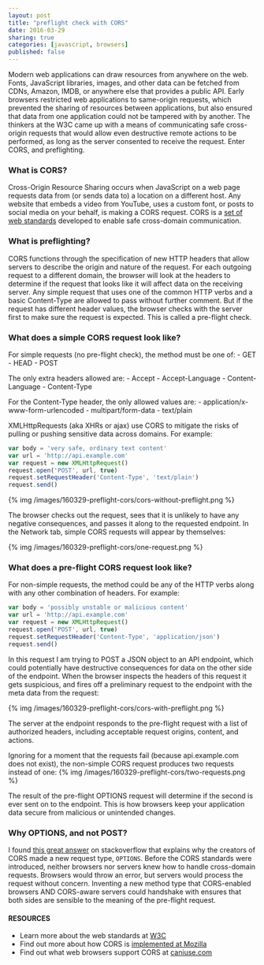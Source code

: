 ```yaml
---
layout: post
title: "preflight check with CORS"
date: 2016-03-29
sharing: true
categories: [javascript, browsers]
published: false
---
```


Modern web applications can draw resources from anywhere on the web. Fonts, JavaScript libraries, images, and other data can be fetched from CDNs, Amazon, IMDB, or anywhere else that provides a public API. Early browsers restricted web applications to same-origin requests, which prevented the sharing of resources between applications, but also ensured that data from one application could not be tampered with by another. The thinkers at the W3C came up with a means of communicating safe cross-origin requests that would allow even destructive remote actions to be performed, as long as the server consented to receive the request. Enter CORS, and preflighting.

<!--more-->

### What is CORS?

Cross-Origin Resource Sharing occurs when JavaScript on a web page requests data from (or sends data to) a location on a different host. Any website that embeds a video from YouTube, uses a custom font, or posts to social media on your behalf, is making a CORS request. CORS is a [set of web standards](https://www.w3.org/TR/cors/) developed to enable safe cross-domain communication.

### What is preflighting?

CORS functions through the specification of new HTTP headers that allow servers to describe the origin and nature of the request. For each outgoing request to a different domain, the browser will look at the headers to determine if the request that looks like it will affect data on the receiving server. Any simple request that uses one of the common HTTP verbs and a basic Content-Type are allowed to pass without further comment. But if the request has different header values, the browser checks with the server first to make sure the request is expected. This is called a pre-flight check.

### What does a simple CORS request look like?

For simple requests (no pre-flight check), the method must be one of:
    - GET
    - HEAD
    - POST

The only extra headers allowed are:
    - Accept
    - Accept-Language
    - Content-Language
    - Content-Type

For the Content-Type header, the only allowed values are:
    - application/x-www-form-urlencoded
    - multipart/form-data
    - text/plain

XMLHttpRequests (aka XHRs or ajax) use CORS to mitigate the risks of pulling or pushing sensitive data across domains. For example:

```javascript
var body = 'very safe, ordinary text content'
var url = 'http://api.example.com'
var request = new XMLHttpRequest()
request.open('POST', url, true)
request.setRequestHeader('Content-Type', 'text/plain')
request.send()
```

{% img /images/160329-preflight-cors/cors-without-preflight.png %}

The browser checks out the request, sees that it is unlikely to have any negative consequences, and passes it along to the requested endpoint. In the Network tab, simple CORS requests will appear by themselves:

{% img /images/160329-preflight-cors/one-request.png %}

### What does a pre-flight CORS request look like?

For non-simple requests, the method could be any of the HTTP verbs along with any other combination of headers. For example:

```javascript
var body = 'possibly unstable or malicious content'
var url = 'http://api.example.com'
var request = new XMLHttpRequest()
request.open('POST', url, true)
request.setRequestHeader('Content-Type', 'application/json')
request.send()
```

In this request I am trying to POST a JSON object to an API endpoint, which could potentially have destructive consequences for data on the other side of the endpoint. When the browser inspects the headers of this request it gets suspicious, and fires off a preliminary request to the endpoint with the meta data from the request:

{% img /images/160329-preflight-cors/cors-with-preflight.png %}

The server at the endpoint responds to the pre-flight request with a list of authorized headers, including acceptable request origins, content, and actions.

Ignoring for a moment that the requests fail (because api.example.com does not exist), the non-simple CORS request produces two requests instead of one:
{% img /images/160329-preflight-cors/two-requests.png %}

The result of the pre-flight OPTIONS request will determine if the second is ever sent on to the endpoint. This is how browsers keep your application data secure from malicious or unintended changes.

### Why OPTIONS, and not POST?
I found [this great answer](http://stackoverflow.com/a/16945321) on stackoverflow that explains why the creators of CORS made a new request type, `OPTIONS`. Before the CORS standards were introduced, neither browsers nor servers knew how to handle cross-domain requests. Browsers would throw an error, but servers would process the request without concern. Inventing a new method type that CORS-enabled browsers AND CORS-aware servers could handshake with ensures that both sides are sensible to the meaning of the pre-flight request.

#### RESOURCES

* Learn more about the web standards at [W3C](https://www.w3.org/TR/cors/)
* Find out more about how CORS is [implemented at Mozilla](https://developer.mozilla.org/en-US/docs/Web/HTTP/Access_control_CORS#Simple_requests:)
* Find out what web browsers support CORS at [caniuse.com](http://caniuse.com/#search=CORS)
